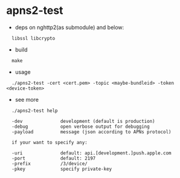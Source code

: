 # apns2-test

- deps on nghttp2(as submodule) and below:
```
  libssl libcrypto
```

- build
```
  make
```

- usage
```
  ./apns2-test -cert <cert.pem> -topic <maybe-bundleid> -token <device-token>
```

- see more
```
  ./apns2-test help

  -dev              development (default is production)
  -debug            open verbose output for debugging
  -payload          message (json according to APNs protocol)
  
  if your want to specify any:
  
  -uri              default: api.[development.]push.apple.com
  -port             default: 2197
  -prefix           /3/device/
  -pkey             specify private-key
```
